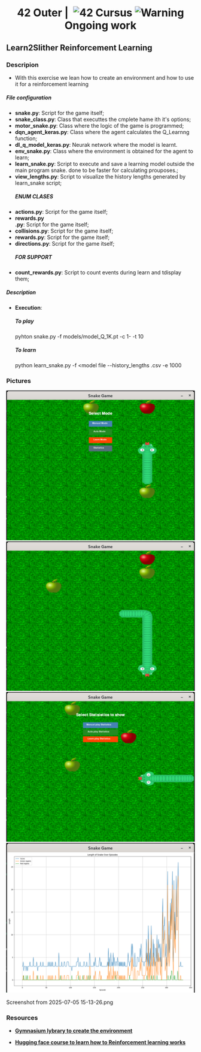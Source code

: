 <!--HEADER-->
<h1 align="center"> 42 Outer | 
 <picture>
  <source media="(prefers-color-scheme: dark)" srcset="https://cdn.simpleicons.org/42/white">
  <img alt="42" width=40 align="top" src="https://cdn.simpleicons.org/42/Black">
 </picture>
 Cursus 
 <img alt="Warning" src="https://raw.githubusercontent.com/Mqxx/GitHub-Markdown/main/blockquotes/badge/dark-theme/warning.svg"> Ongoing work
</h1>
<!--FINISH HEADER-->

## Learn2Slither Reinforcement Learning

### Descripion
- With this exercise we lean how to create an environment and how to use it for a reinforcement learning
##### File configuration
- **__snake.py__**: Script for the game itself;
- **__snake_class.py__**: Class that executtes the cmplete hame ith it's options;
- **__motor_snake.py__**: Class where the logic of the game is programmed;
- **__dqn_agent_keras.py__**: Class where the agent calculates the Q_Learnng function;
- **__dl_q_model_keras.py__**: Neurak network where the model is learnt.
- **__env_snake.py__**: Class where the environment is obtained for the agent to learn;
- **__learn_snake.py__**: Script to execute and save a learning model outside the main program snake. done to be faster for calculating prouposes.;
- **__view_lengths.py__**: Script to visualize the history lengths generated by learn_snake script;
    ##### ENUM CLASES
- **__actions.py__**: Script for the game itself;
- **__rewards.py      
.py__**: Script for the game itself;
- **__collisions.py__**: Script for the game itself;
- **__rewards.py__**: Script for the game itself;
- **__directions.py__**: Script for the game itself;
    ##### FOR SUPPORT
- **__count_rewards.py__**: Script to count events during learn and tdisplay them;

##### Description
- **Execution**: 
    
    ##### To play
    pyhton snake.py -f models/model_Q_1K.pt -c 1- -t 10

    ##### To learn
    
    python learn_snake.py -f <model file --history_lengths <file to save hitory>.csv -e 1000

### Pictures

<p>
  <img src="./images/Screenshot from 2025-07-05 15-16-29.png">
  <img src="./images/Screenshot from 2025-07-05 15-17-15.png">
  <img src="./images/Screenshot from 2025-07-05 15-17-56.png">
  <img src="./images/Screenshot from 2025-07-05 15-18-08.png">
</p> 

Screenshot from 2025-07-05 15-13-26.png
### Resources

* **[Gymnasium lybrary to create the environment](https://gymnasium.farama.org/)**

* **[Hugging face course to learn how to Reinforcement learning works](https://huggingface.co/learn/deep-rl-course/)**